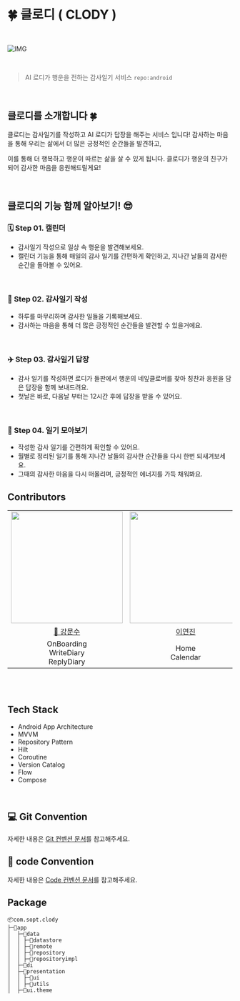 # 🍀 클로디 ( CLODY )
<br>

![IMG](https://github.com/user-attachments/assets/f05b42c6-a11a-4977-ab98-27b4a0ce2796)


<br>

> AI 로디가 행운을 전하는 감사일기 서비스 `repo:android`



<br>


## 클로디를 소개합니다 🍀

클로디는 감사일기를 작성하고 AI 로디가 답장을 해주는 서비스 입니다! 감사하는 마음을 통해 우리는 삶에서 더 많은 긍정적인 순간들을 발견하고,

이를 통해 더 행복하고 행운이 따르는 삶을 살 수 있게 됩니다. 클로디가 행운의 친구가 되어 감사한 마음을 응원해드릴게요!

<br>






## 클로디의 기능 함께 알아보기! 😎

### 🗓️ Step 01. 캘린더
- 감사일기 작성으로 일상 속 행운을 발견해보세요.
- 캘린더 기능을 통해 매일의 감사 일기를 간편하게 확인하고, 지나간 날들의 감사한 순간을 돌아볼 수 있어요. 

<br>

### 📔 Step 02. 감사일기 작성
- 하루를 마무리하며 감사한 일들을 기록해보세요.
- 감사하는 마음을 통해 더 많은 긍정적인 순간들을 발견할 수 있을거에요.

<br>

### ✈️ Step 03. 감사일기 답장
- 감사 일기를 작성하면 로디가 들판에서 행운의 네잎클로버를 찾아 칭찬과 응원을 담은 답장을 함께 보내드려요.
- 첫날은 바로, 다음날 부터는 12시간 후에 답장을 받을 수 있어요.

<br>

### 📑 Step 04. 일기 모아보기
- 작성한 감사 일기를 간편하게 확인할 수 있어요.
- 월별로 정리된 일기를 통해 지나간 날들의 감사한 순간들을 다시 한번 되새겨보세요.
- 그때의 감사한 마음을 다시 떠올리며, 긍정적인 에너지를 가득 채워봐요.



## Contributors
<table>
  <tr>
    <td align="center"><img src="https://github.com/user-attachments/assets/63e56a2f-11e2-4b4a-9c5b-5bd3a19d8d30" width="250" /></td>
    <td align="center"><img src="https://github.com/user-attachments/assets/8edcb30d-7254-4a82-b63e-0d685772ce42" width="250" /></td>
    <td align="center"><img src="https://github.com/user-attachments/assets/1ed903f4-ecf1-4672-91f6-d803a554b236" width="250" /></td>
  </tr>
  <tr>
    <td align="center"><a href="https://github.com/MoonsuKang">👑 강문수</a></td>
    <td align="center"><a href="https://github.com/yeonjeen">이연진</a></td>
    <td align="center"><a href="https://github.com/SYAAINN">손민재</a></td>
  </tr>
  <tr>
    <td align="center"> OnBoarding <br> WriteDiary <br> ReplyDiary </td>
    <td align="center"> Home <br> Calendar </td>
    <td align="center"> Mypage <br> Diary List </td>
  </tr>
</table>

</br>

<br>

## Tech Stack 
- Android App Architecture
- MVVM
- Repository Pattern
- Hilt
- Coroutine
- Version Catalog
- Flow
- Compose

<br>

## 💻 Git Convention

자세한 내용은 [Git 컨벤션 문서](https://organic-nerve-fff.notion.site/4e7919c243b74a988fe925b65e643227?pvs=4)를 참고해주세요.


## 📒 code Convention

자세한 내용은 [Code 컨벤션 문서](https://organic-nerve-fff.notion.site/b80065fc81be4e8597d51d4e29bd2208?pvs=4)를 참고해주세요.


## Package
```
📦com.sopt.clody
├─📂app
│  ├─📂data
│  │ ├─📂datastore
│  │ ├─📂remote
│  │ ├─📂repository
│  │ ├─📂repositoryimpl
│  ├─📂di
│  ├─📂presentation
│  │ ├─📂ui
│  │ ├─📂utils
│  ├─📂ui.theme
```
